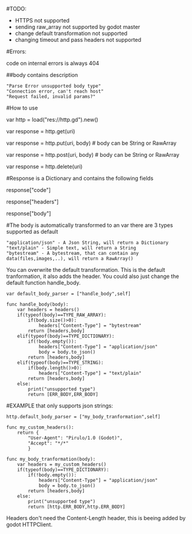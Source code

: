 #TODO:

 - HTTPS not supported
 - sending raw_array not supported by godot master
 - change default transformation not supported
 - changing timeout and pass headers not supported

#Errors:

code on internal errors is always 404

##body contains description

	"Parse Error unsupported body type"
	"Connection error, can't reach host"
	"Request failed, invalid params?"


#How to use

var http = load("res://http.gd").new()

var response = http.get(uri)

var response = http.put(uri, body) # body can be String or RawArray

var response = http.post(uri, body) # body can be String or RawArray

var response = http.delete(uri)

#Response is a Dictionary and contains the following fields

response["code"]

response["headers"]

response["body"]

#The body is automatically transformed to an var there are 3 types supported as default

	"application/json" - A Json String, will return a Dictionary 
	"text/plain" - Simple text, will return a String
	"bytestream" - A bytestream, that can contain any data(files,images,..), will return a RawArray()

You can overwrite the default transformation. This is the default tranformation, it also adds the header.
You could also just change the default function handle_body.

```
var default_body_parser = ["handle_body",self]

func handle_body(body):
	var headers = headers()
	if(typeof(body)==TYPE_RAW_ARRAY):
		if(body.size()>0):
			headers["Content-Type"] = "bytestream"
		return [headers,body]
	elif(typeof(body)==TYPE_DICTIONARY):
		if(!body.empty()):
			headers["Content-Type"] = "application/json"
			body = body.to_json()
		return [headers,body]
	elif(typeof(body)==TYPE_STRING):
		if(body.length()>0):
			headers["Content-Type"] = "text/plain"
		return [headers,body]
	else:
		print("unsupported type")
		return [ERR_BODY,ERR_BODY]
```

#EXAMPLE that only supports json strings:
```
http.default_body_parser = ["my_body_tranformation",self]

func my_custom_headers():
	return {
		"User-Agent": "Pirulo/1.0 (Godot)",
		"Accept": "*/*"
		}

func my_body_tranformation(body):
	var headers = my_custom_headers()
	if(typeof(body)==TYPE_DICTIONARY):
		if(!body.empty()):
			headers["Content-Type"] = "application/json"
			body = body.to_json()
		return [headers,body]
	else:
		print("unsupported type")
		return [http.ERR_BODY,http.ERR_BODY]
```
Headers don't need the Content-Length header, this is beeing added by godot HTTPClient.


